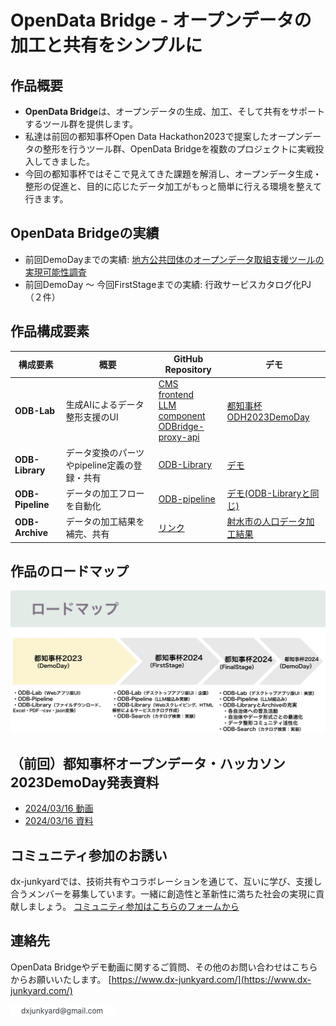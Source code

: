 # OpenData Bridge - オープンデータの加工と共有をシンプルに

## 作品概要
- **OpenData Bridge**は、オープンデータの生成、加工、そして共有をサポートするツール群を提供します。  
- 私達は前回の都知事杯Open Data Hackathon2023で提案したオープンデータの整形を行うツール群、OpenData Bridgeを複数のプロジェクトに実戦投入してきました。
- 今回の都知事杯ではそこで見えてきた課題を解消し、オープンデータ生成・整形の促進と、目的に応じたデータ加工がもっと簡単に行える環境を整えて行きます。


## OpenData Bridgeの実績
- 前回DemoDayまでの実績: [地方公共団体のオープンデータ取組支援ツールの実現可能性調査](https://www.digital.go.jp/budget/entrustment_deliverables)
- 前回DemoDay 〜 今回FirstStageまでの実績: 行政サービスカタログ化PJ（２件）

## 作品構成要素
| 構成要素       | 概要                                                                 | GitHub Repository                              |  デモ                     |
|----------------|----------------------------------------------------------------------|-----------------------------------------------|------------------------------|
| **ODB-Lab**    | 生成AIによるデータ整形支援のUI | [CMS](https://github.com/dx-junkyard/opendata-bridge-cms)<br> [frontend](https://github.com/dx-junkyard/opendata-bridge-frontend) <br> [LLM component](https://github.com/dx-junkyard/fast-api-with-open-interpreter) <br> [ODBridge-proxy-api](https://github.com/dx-junkyard/OpenData-Bridge-proxy-api)  | [都知事杯ODH2023DemoDay](https://www.youtube.com/watch?v=GrIohSqZYEY&t=5827s) |
| **ODB-Library**| データ変換のパーツやpipeline定義の登録・共有                               | [ODB-Library](https://github.com/dx-junkyard/OpenData-Library) |  [デモ](https://github.com/dx-junkyard/OpenData-Library) |
| **ODB-Pipeline**| データの加工フローを自動化                                          | [ODB-pipeline](https://github.com/dx-junkyard/OpenData-Bridge-pipeline)  |  [デモ(ODB-Libraryと同じ)](https://github.com/dx-junkyard/OpenData-Library) |
| **ODB-Archive** | データの加工結果を補完、共有                        | [リンク](https://github.com/example/odb-arch)  | [射水市の人口データ加工結果](https://github.com/dx-junkyard/OpenData-Archive/tree/main/LocalGovData/162116_city_imizu/PopulationData) |

## 作品のロードマップ
![ロードマップ](odb_roadmap.jpg)


## （前回）都知事杯オープンデータ・ハッカソン2023DemoDay発表資料
- [2024/03/16 動画](https://www.youtube.com/watch?v=GrIohSqZYEY&t=5723s)
- [2024/03/16 資料](20240316.pdf)

## コミュニティ参加のお誘い
dx-junkyardでは、技術共有やコラボレーションを通じて、互いに学び、支援し合うメンバーを募集しています。一緒に創造性と革新性に満ちた社会の実現に貢献しましょう。
[コミュニティ参加はこちらのフォームから](https://forms.gle/PVW4kYYh53SzbfdbA)


## 連絡先
OpenData Bridgeやデモ動画に関するご質問、その他のお問い合わせはこちらからお願いいたします。
[https://www.dx-junkyard.com/](https://www.dx-junkyard.com/)

![メール](em_add.png)


